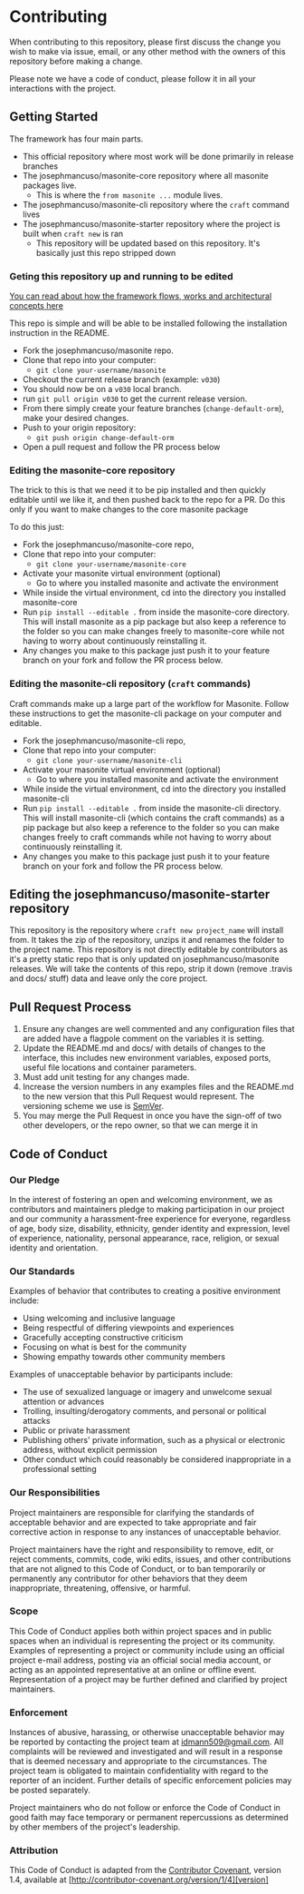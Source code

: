 # Contributing

When contributing to this repository, please first discuss the change you wish to make via issue,
email, or any other method with the owners of this repository before making a change. 

Please note we have a code of conduct, please follow it in all your interactions with the project.

## Getting Started

The framework has four main parts.

* This official repository where most work will be done primarily in release branches
* The josephmancuso/masonite-core repository where all masonite packages live.
    * This is where the `from masonite ...` module lives. 
* The josephmancuso/masonite-cli repository where the `craft` command lives
* The josephmancuso/masonite-starter repository where the project is built when `craft new` is ran
    * This repository will be updated based on this repository. It's basically just this repo stripped down
    
### Geting this repository up and running to be edited

[You can read about how the framework flows, works and architectural concepts here](http://masonite.docsforcode.com/docs/2.-Architecture-Concepts)

This repo is simple and will be able to be installed following the installation instruction in the README.

* Fork the josephmancuso/masonite repo.
* Clone that repo into your computer:
    * `git clone your-username/masonite`
* Checkout the current release branch (example: `v030`)
* You should now be on a `v030` local branch.
* run `git pull origin v030` to get the current release version.
* From there simply create your feature branches (`change-default-orm`), make your desired changes.
* Push to your origin repository:
    * `git push origin change-default-orm`
* Open a pull request and follow the PR process below

### Editing the masonite-core repository 

The trick to this is that we need it to be pip installed and then quickly editable until we like it, and then pushed back to the repo for a PR. Do this only if you want to make changes to the core masonite package

To do this just:

* Fork the josephmancuso/masonite-core repo,
* Clone that repo into your computer:
    * `git clone your-username/masonite-core`
* Activate your masonite virtual environment (optional)
    * Go to where you installed masonite and activate the environment
* While inside the virtual environment, cd into the directory you installed masonite-core
* Run `pip install --editable .` from inside the masonite-core directory. This will install masonite as a pip package but also keep a reference to the folder so you can make changes freely to masonite-core while not having to worry about continuously reinstalling it.
* Any changes you make to this package just push it to your feature branch on your fork and follow the PR process below.

### Editing the masonite-cli repository (`craft` commands)

Craft commands make up a large part of the workflow for Masonite. Follow these instructions to get the masonite-cli package on your computer and editable.

* Fork the josephmancuso/masonite-cli repo,
* Clone that repo into your computer:
    * `git clone your-username/masonite-cli`
* Activate your masonite virtual environment (optional)
    * Go to where you installed masonite and activate the environment
* While inside the virtual environment, cd into the directory you installed masonite-cli
* Run `pip install --editable .` from inside the masonite-cli directory. This will install masonite-cli (which contains the craft commands) as a pip package but also keep a reference to the folder so you can make changes freely to craft commands while not having to worry about continuously reinstalling it.
* Any changes you make to this package just push it to your feature branch on your fork and follow the PR process below.

## Editing the josephmancuso/masonite-starter repository

This repository is the repository where `craft new project_name` will install from. It takes the zip of the repository, unzips it and renames the folder to the project name. This repository is not directly editable by contributors as it's a pretty static repo that is only updated on josephmancuso/masonite releases. We will take the contents of this repo, strip it down (remove .travis and docs/ stuff) data and leave only the core project.

## Pull Request Process

1. Ensure any changes are well commented and any configuration files that are added have a flagpole comment on the
   variables it is setting.
2. Update the README.md and docs/ with details of changes to the interface, this includes new environment 
   variables, exposed ports, useful file locations and container parameters.
3. Must add unit testing for any changes made.
4. Increase the version numbers in any examples files and the README.md to the new version that this
   Pull Request would represent. The versioning scheme we use is [SemVer](http://semver.org/).
5. You may merge the Pull Request in once you have the sign-off of two other developers, or the repo owner,
   so that we can merge it in

## Code of Conduct

### Our Pledge

In the interest of fostering an open and welcoming environment, we as
contributors and maintainers pledge to making participation in our project and
our community a harassment-free experience for everyone, regardless of age, body
size, disability, ethnicity, gender identity and expression, level of experience,
nationality, personal appearance, race, religion, or sexual identity and
orientation.

### Our Standards

Examples of behavior that contributes to creating a positive environment
include:

* Using welcoming and inclusive language
* Being respectful of differing viewpoints and experiences
* Gracefully accepting constructive criticism
* Focusing on what is best for the community
* Showing empathy towards other community members

Examples of unacceptable behavior by participants include:

* The use of sexualized language or imagery and unwelcome sexual attention or
advances
* Trolling, insulting/derogatory comments, and personal or political attacks
* Public or private harassment
* Publishing others' private information, such as a physical or electronic
  address, without explicit permission
* Other conduct which could reasonably be considered inappropriate in a
  professional setting

### Our Responsibilities

Project maintainers are responsible for clarifying the standards of acceptable
behavior and are expected to take appropriate and fair corrective action in
response to any instances of unacceptable behavior.

Project maintainers have the right and responsibility to remove, edit, or
reject comments, commits, code, wiki edits, issues, and other contributions
that are not aligned to this Code of Conduct, or to ban temporarily or
permanently any contributor for other behaviors that they deem inappropriate,
threatening, offensive, or harmful.

### Scope

This Code of Conduct applies both within project spaces and in public spaces
when an individual is representing the project or its community. Examples of
representing a project or community include using an official project e-mail
address, posting via an official social media account, or acting as an appointed
representative at an online or offline event. Representation of a project may be
further defined and clarified by project maintainers.

### Enforcement

Instances of abusive, harassing, or otherwise unacceptable behavior may be
reported by contacting the project team at idmann509@gmail.com. All
complaints will be reviewed and investigated and will result in a response that
is deemed necessary and appropriate to the circumstances. The project team is
obligated to maintain confidentiality with regard to the reporter of an incident.
Further details of specific enforcement policies may be posted separately.

Project maintainers who do not follow or enforce the Code of Conduct in good
faith may face temporary or permanent repercussions as determined by other
members of the project's leadership.

### Attribution

This Code of Conduct is adapted from the [Contributor Covenant][homepage], version 1.4,
available at [http://contributor-covenant.org/version/1/4][version]

[homepage]: http://contributor-covenant.org
[version]: http://contributor-covenant.org/version/1/4/
